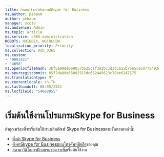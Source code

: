 ```yaml
---
title: เริ่มต้นใช้งานโปรแกรมSkype for Business
ms.author: pebaum
author: pebaum
manager: scotv
ms.audience: Admin
ms.topic: article
ms.service: o365-administration
ROBOTS: NOINDEX, NOFOLLOW
localization_priority: Priority
ms.collection: Adm_O365
ms.custom:
- "9002421"
- "4698"
ms.openlocfilehash: 3bf6a09de069057b625c1f392bc3d3d5a15b7665cec0775493e38fd47fbcf3f4
ms.sourcegitcommit: b5f7da89a650d2915dc652449623c78be6247175
ms.translationtype: MT
ms.contentlocale: th-TH
ms.lasthandoff: 08/05/2021
ms.locfileid: "54088955"
---
```

# <a name="getting-started-using-skype-for-business"></a>เริ่มต้นใช้งานโปรแกรมSkype for Business

ถ้าคุณพร้อมที่จะเริ่มต้นใช้งานผลิตภัณฑ์ Skype for Businessตามขั้นตอนเหล่านี้:

- [ตั้งค่า Skype for Business](https://support.office.com/article/Set-up-Skype-for-Business-c0b4ef28-d281-4bb6-ba4d-50495d2ae24c)
- [ตั้งค่าSkype for Businessบนโทรศัพท์มือถือ](https://support.office.com/article/set-up-your-mobile-apps-985ab72b-47ed-4e0b-9ee5-7376263553ca)ของคุณ
- [สอวตาวิดีโอการฝึกอบรมของเราเพื่อ](https://support.office.com/article/video-download-and-install-skype-for-business-9162ae37-12f9-4971-bbbe-2e4a05590f36)เริ่มต้นใช้งาน

